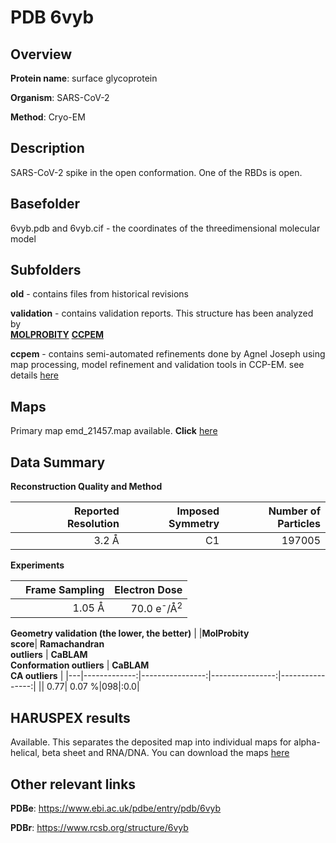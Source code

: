 # PDB 6vyb

## Overview

**Protein name**: surface glycoprotein

**Organism**: SARS-CoV-2

**Method**: Cryo-EM

## Description

SARS-CoV-2 spike in the open conformation. One of the RBDs is open. 

## Basefolder

6vyb.pdb and 6vyb.cif - the coordinates of the threedimensional molecular model

## Subfolders



**old** - contains files from historical revisions

**validation** - contains validation reports. This structure has been analyzed by <br>  [**MOLPROBITY**](https://github.com/thorn-lab/coronavirus_structural_task_force/tree/master/pdb/surface_glycoprotein/SARS-CoV-2/6vyb/validation/molprobity)   [**CCPEM**](https://github.com/thorn-lab/coronavirus_structural_task_force/tree/master/pdb/surface_glycoprotein/SARS-CoV-2/6vyb/validation/ccpem-validation) 

**ccpem** - contains semi-automated refinements done by Agnel Joseph using map processing, model refinement and validation tools in CCP-EM. see details [here](https://github.com/thorn-lab/coronavirus_structural_task_force/blob/master/pdb/surface_glycoprotein/SARS-CoV-2/6vyb/ccpem/directory_info.txt)

## Maps

Primary map emd_21457.map available. **Click** [here](http://ftp.wwpdb.org/pub/emdb/structures/EMD-21457/map/) 

## Data Summary
**Reconstruction Quality and Method**

|   | Reported Resolution | Imposed Symmetry | Number of Particles |
|---|-------------:|----------------:|--------------:|
|   |3.2 Å|C1|197005|

**Experiments**

|   | Frame Sampling | Electron Dose |
|---|-------------:|----------------:|
|   |1.05 Å|70.0 e<sup>-</sup>/Å<sup>2</sup>|

**Geometry validation (the lower, the better)**
|   |**MolProbity<br>score**| **Ramachandran<br>outliers** | **CaBLAM<br>Conformation outliers** | **CaBLAM<br>CA outliers** |
|---|-------------:|----------------:|----------------:|----------------:|
||  0.77|  0.07 %|098|:0.0|

## HARUSPEX results

Available. This separates the deposited map into individual maps for alpha-helical, beta sheet and RNA/DNA. You can download the maps [here](https://zenodo.org/record/3820105)

## Other relevant links 
**PDBe**:  https://www.ebi.ac.uk/pdbe/entry/pdb/6vyb
 
**PDBr**: https://www.rcsb.org/structure/6vyb 
